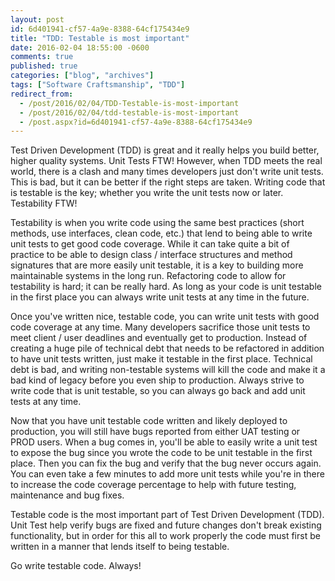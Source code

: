 ```yaml
---
layout: post
id: 6d401941-cf57-4a9e-8388-64cf175434e9
title: "TDD: Testable is most important"
date: 2016-02-04 18:55:00 -0600
comments: true
published: true
categories: ["blog", "archives"]
tags: ["Software Craftsmanship", "TDD"]
redirect_from: 
  - /post/2016/02/04/TDD-Testable-is-most-important
  - /post/2016/02/04/tdd-testable-is-most-important
  - /post.aspx?id=6d401941-cf57-4a9e-8388-64cf175434e9
---
```

<!-- more -->
<p>Test Driven Development (TDD) is great and it really helps you build better, higher quality systems. Unit Tests FTW! However, when TDD meets the real world, there is a clash and many times developers just don't write unit tests. This is bad, but it can be better if the right steps are taken. Writing code that is testable is the key; whether you write the unit tests now or later. Testability FTW!</p>
<p>Testability is when you write code using the same best practices (short methods, use interfaces, clean code, etc.) that lend to being able to write unit tests to get good code coverage. While it can take quite a bit of practice to be able to design class / interface structures and method signatures that are more easily unit testable, it is a key to building more maintainable systems in the long run. Refactoring code to allow for testability is hard; it can be really hard. As long as your code is unit testable in the first place you can always write unit tests at any time in the future.</p>
<p>Once you've written nice, testable code, you can write unit tests with good code coverage at any time. Many developers sacrifice those unit tests to meet client / user deadlines and eventually get to production. Instead of creating a huge pile of technical debt that needs to be refactored in addition to have unit tests written, just make it testable in the first place. Technical debt is bad, and writing non-testable systems will kill the code and make it a bad kind of legacy before you even ship to production. Always strive to write code that is unit testable, so you can always go back and add unit tests at any time.</p>
<p>Now that you have unit testable code written and likely deployed to production, you will still have bugs reported from either UAT testing or PROD users. When a bug comes in, you'll be able to easily write a unit test to expose the bug since you wrote the code to be unit testable in the first place. Then you can fix the bug and verify that the bug never occurs again. You can even take a few minutes to add more unit tests while you're in there to increase the code coverage percentage to help with future testing, maintenance and bug fixes.</p>
<p>Testable code is the most important part of Test Driven Development (TDD). Unit Test help verify bugs are fixed and future changes don't break existing functionality, but in order for this all to work properly the code must first be written in a manner that lends itself to being testable.</p>
<p>Go write testable code. Always!</p>
